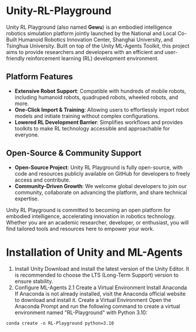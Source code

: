 # Unity-RL-Playground
Unity RL Playground (also named **Gewu**) is an embodied intelligence robotics simulation platform jointly launched by the National and Local Co-Built Humanoid Robotics Innovation Center, Shanghai University, and Tsinghua University. Built on top of the Unity ML-Agents Toolkit, this project aims to provide researchers and developers with an efficient and user-friendly reinforcement learning (RL) development environment.

## Platform Features‌

- **Extensive Robot Support‌**: Compatible with hundreds of mobile robots, including humanoid robots, quadruped robots, wheeled robots, and more.
- **One-Click Import & Training‌**: Allowing users to effortlessly import robot models and initiate training without complex configurations.
- **Lowered RL Development Barrier‌**: Simplifies workflows and provides toolkits to make RL technology accessible and approachable for everyone.

## Open-Source & Community Support‌

- **Open-Source Project‌**: Unity RL Playground is fully open-source, with code and resources publicly available on GitHub for developers to freely access and contribute.
- **Community-Driven Growth‌**: We welcome global developers to join our community, collaborate on advancing the platform, and share technical expertise.

Unity RL Playground is committed to becoming an open platform for embodied intelligence, accelerating innovation in robotics technology. Whether you are an academic researcher, developer, or enthusiast, you will find tailored tools and resources here to empower your work.

# Installation of Unity and ML-Agents
1. Install Unity
Download and install the latest version of the Unity Editor. It is recommended to choose the LTS (Long-Term Support) version to ensure stability.
2. Configure ML-Agents
2.1 Create a Virtual Environment
Install Anaconda
If Anaconda is not already installed, visit the Anaconda official website to download and install it.
Create a Virtual Environment
Open the Anaconda Prompt and run the following command to create a virtual environment named "RL-Playground" with Python 3.10:

`
    conda create -n RL-Playground python=3.10
`

